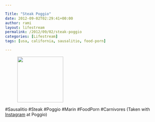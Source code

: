 ```yaml
---

Title: "Steak Poggio"
date: 2012-09-02T02:29:41+00:00
author: rami
layout: lifestream 
permalink: /2012/09/02/steak-poggio
categories: [Lifestream]
tags: [usa, california, sausalitio, food-porn]

---
```


<div id='gallery-53' class='gallery galleryid-1877 gallery-columns-3 gallery-size-thumbnail'>
  <figure class='gallery-item'> 
  
  <div class='gallery-icon landscape'>
    <a href='http://139.59.20.41/2012/09/02/sausalitio-steak-poggio-marin-foodporn/attachment/1878/'><img width="150" height="150" src="http://139.59.20.41/wp-content/uploads/2012/09/tumblr_m9paxiOW581qb4qlko1_1280-150x150.jpg" class="attachment-thumbnail size-thumbnail" alt="" srcset="http://139.59.20.41/wp-content/uploads/2012/09/tumblr_m9paxiOW581qb4qlko1_1280-150x150.jpg 150w, http://139.59.20.41/wp-content/uploads/2012/09/tumblr_m9paxiOW581qb4qlko1_1280-300x300.jpg 300w, http://139.59.20.41/wp-content/uploads/2012/09/tumblr_m9paxiOW581qb4qlko1_1280-100x100.jpg 100w, http://139.59.20.41/wp-content/uploads/2012/09/tumblr_m9paxiOW581qb4qlko1_1280.jpg 612w" sizes="100vw" /></a>
  </div></figure>
</div>

#Sausalitio #Steak #Poggio #Marin #FoodPorn #Carnivores (Taken with [Instagram](http://instagram.com) at Poggio)
